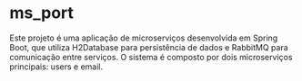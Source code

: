 # ms_port
Este projeto é uma aplicação de microserviços desenvolvida em Spring Boot, que utiliza H2Database para persistência de dados e RabbitMQ para comunicação entre serviços. O sistema é composto por dois microserviços principais: users e email.
